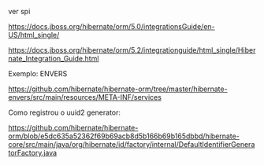 ver spi

https://docs.jboss.org/hibernate/orm/5.0/integrationsGuide/en-US/html_single/

https://docs.jboss.org/hibernate/orm/5.2/integrationguide/html_single/Hibernate_Integration_Guide.html

Exemplo: ENVERS

https://github.com/hibernate/hibernate-orm/tree/master/hibernate-envers/src/main/resources/META-INF/services


Como registrou o uuid2 generator:

https://github.com/hibernate/hibernate-orm/blob/e5dc635a52362f69b69acb8d5b166b69b165dbbd/hibernate-core/src/main/java/org/hibernate/id/factory/internal/DefaultIdentifierGeneratorFactory.java
